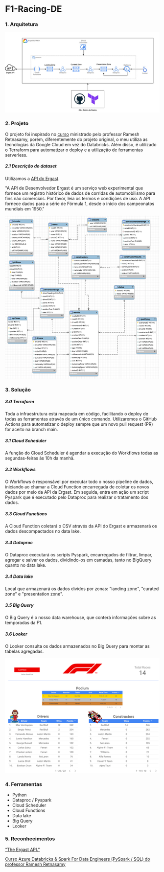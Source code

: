 # F1-Racing-DE

### 1. Arquitetura 

![Arquitetura](assets/architecture.jpg)

### 2. Projeto
O projeto foi inspirado no [curso](https://www.udemy.com/course/azure-databricks-spark-core-for-data-engineers) ministrado pelo professor Ramesh Retnasamy, porém, diferentemente do projeto original, o meu utiliza as tecnologias da Google Cloud em vez do Databricks. Além disso, é utilizado o Terraform para automatizar o deploy e a utilização de ferramentas serverless.

##### 2.1 Descrição do dataset
Utilizamos a [API do Ergast](https://ergast.com/mrd/).

"A API de Desenvolvedor Ergast é um serviço web experimental que fornece um registro histórico de dados de corridas de automobilismo para fins não comerciais. Por favor, leia os termos e condições de uso. A API fornece dados para a série de Fórmula 1, desde o início dos campeonatos mundiais em 1950."

![](assets/ergast_diagram.png)


### 3. Solução

##### 3.0 Terraform

Toda a infraestrutura está mapeada em código, facilitando o deploy de todas as ferramentas através de um único comando. Utilizaremos o GitHub Actions para automatizar o deploy sempre que um novo pull request (PR) for aceito na branch main.

##### 3.1 Cloud Scheduler
A função do Cloud Scheduler é agendar a execução do Workflows todas as segundas-feiras às 10h da manhã.

##### 3.2 Workflows

O Workflows é responsável por executar todo o nosso pipeline de dados, iniciando ao chamar a Cloud Function encarregada de coletar os novos dados por meio da API da Ergast. Em seguida, entra em ação um script Pyspark que é executado pelo Dataproc para realizar o tratamento dos dados.

##### 3.3 Cloud Functions

A Cloud Function coletará o CSV através da API do Ergast e armazenará os dados descompactados no data lake. 

##### 3.4 Dataproc

O Dataproc executará os scripts Pyspark, encarregados de filtrar, limpar, agregar e salvar os dados, dividindo-os em camadas, tanto no BigQuery quanto no data lake.

##### 3.4 Data lake

Local que armazenará os dados dividos por zonas: "landing zone", "curated zone" e "presentation zone".

##### 3.5 Big Query

O Big Query é o nosso data warehouse, que conterá informações sobre as temporadas da F1.
##### 3.6 Looker 

O Looker consulta os dados armazenados no Big Query para montar as tabelas agregadas.

![Dashboard Looker](./assets/dashboard-min.png)

  
### 4. Ferramentas
- Python
- Dataproc / Pyspark
- Cloud Scheduler 
- Cloud Functions 
- Data lake
- Big Query
- Looker 

### 5. Reconhecimentos

[“The Ergast API.”](https://ergast.com/mrd/)

[Curso Azure Databricks & Spark For Data Engineers (PySpark / SQL) do professor Ramesh Retnasamy](https://www.udemy.com/course/azure-databricks-spark-core-for-data-engineers/)
